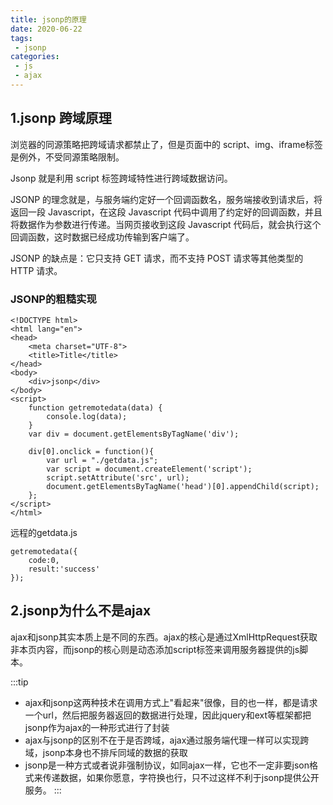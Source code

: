 ```yaml
---
title: jsonp的原理
date: 2020-06-22
tags:
 - jsonp
categories:
 - js
 - ajax
---
```


## 1.jsonp 跨域原理
浏览器的同源策略把跨域请求都禁止了，但是页面中的 script、img、iframe标签是例外，不受同源策略限制。

Jsonp 就是利用 script 标签跨域特性进行跨域数据访问。

JSONP 的理念就是，与服务端约定好一个回调函数名，服务端接收到请求后，将返回一段 Javascript，在这段 Javascript 代码中调用了约定好的回调函数，并且将数据作为参数进行传递。当网页接收到这段 Javascript 代码后，就会执行这个回调函数，这时数据已经成功传输到客户端了。

JSONP 的缺点是：它只支持 GET 请求，而不支持 POST 请求等其他类型的 HTTP 请求。

### JSONP的粗糙实现
```
<!DOCTYPE html>
<html lang="en">
<head>
    <meta charset="UTF-8">
    <title>Title</title>
</head>
<body>
    <div>jsonp</div>
</body>
<script>
    function getremotedata(data) {
        console.log(data);
    }
    var div = document.getElementsByTagName('div');

    div[0].onclick = function(){
        var url = "./getdata.js";
        var script = document.createElement('script');
        script.setAttribute('src', url);
        document.getElementsByTagName('head')[0].appendChild(script);
    };
</script>
</html>
```
远程的getdata.js
```
getremotedata({
    code:0,
    result:'success'
});
```

## 2.jsonp为什么不是ajax
ajax和jsonp其实本质上是不同的东西。ajax的核心是通过XmlHttpRequest获取非本页内容，而jsonp的核心则是动态添加script标签来调用服务器提供的js脚本。

:::tip
- ajax和jsonp这两种技术在调用方式上"看起来"很像，目的也一样，都是请求一个url，然后把服务器返回的数据进行处理，因此jquery和ext等框架都把jsonp作为ajax的一种形式进行了封装
- ajax与jsonp的区别不在于是否跨域，ajax通过服务端代理一样可以实现跨域，jsonp本身也不排斥同域的数据的获取
- jsonp是一种方式或者说非强制协议，如同ajax一样，它也不一定非要json格式来传递数据，如果你愿意，字符换也行，只不过这样不利于jsonp提供公开服务。
:::